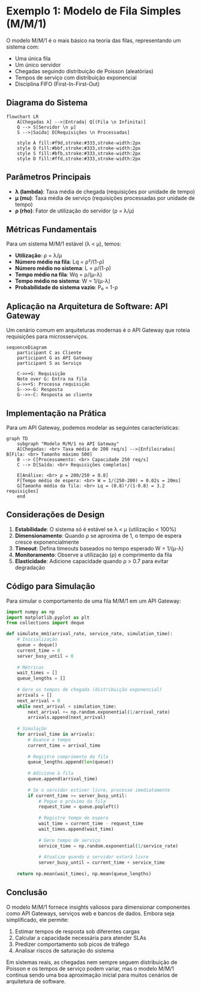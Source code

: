 # Exemplo 1: Modelo de Fila Simples (M/M/1)

O modelo M/M/1 é o mais básico na teoria das filas, representando um sistema com:
- Uma única fila
- Um único servidor
- Chegadas seguindo distribuição de Poisson (aleatórias)
- Tempos de serviço com distribuição exponencial
- Disciplina FIFO (First-In-First-Out)

## Diagrama do Sistema

```mermaid
flowchart LR
    A[Chegadas λ] -->|Entrada| Q[(Fila \n Infinita)]
    Q --> S[Servidor \n μ]
    S -->|Saída| D[Requisições \n Processadas]
    
    style A fill:#f9d,stroke:#333,stroke-width:2px
    style Q fill:#bbf,stroke:#333,stroke-width:2px
    style S fill:#bfb,stroke:#333,stroke-width:2px
    style D fill:#ffd,stroke:#333,stroke-width:2px
```

## Parâmetros Principais

- **λ (lambda)**: Taxa média de chegada (requisições por unidade de tempo)
- **μ (mu)**: Taxa média de serviço (requisições processadas por unidade de tempo)
- **ρ (rho)**: Fator de utilização do servidor (ρ = λ/μ)

## Métricas Fundamentais

Para um sistema M/M/1 estável (λ < μ), temos:

- **Utilização**: ρ = λ/μ
- **Número médio na fila**: Lq = ρ²/(1-ρ)
- **Número médio no sistema**: L = ρ/(1-ρ)
- **Tempo médio na fila**: Wq = ρ/(μ-λ)
- **Tempo médio no sistema**: W = 1/(μ-λ)
- **Probabilidade do sistema vazio**: P₀ = 1-ρ

## Aplicação na Arquitetura de Software: API Gateway

Um cenário comum em arquiteturas modernas é o API Gateway que roteia requisições para microsserviços.

```mermaid
sequenceDiagram
    participant C as Cliente
    participant G as API Gateway
    participant S as Serviço
    
    C->>+G: Requisição
    Note over G: Entra na fila
    G->>+S: Processa requisição
    S-->>-G: Resposta
    G-->>-C: Resposta ao cliente
```

## Implementação na Prática

Para um API Gateway, podemos modelar as seguintes características:

```mermaid
graph TD
    subgraph "Modelo M/M/1 no API Gateway"
    A[Chegadas: <br> Taxa média de 200 req/s] -->|Enfileiradas| B[Fila: <br> Tamanho máximo 500]
    B --> C[Processamento: <br> Capacidade 250 req/s]
    C --> D[Saída: <br> Requisições completas]
    
    E[Análise: <br> ρ = 200/250 = 0.8]
    F[Tempo médio de espera: <br> W = 1/(250-200) = 0.02s = 20ms]
    G[Tamanho médio da fila: <br> Lq = (0.8)²/(1-0.8) = 3.2 requisições]
    end
```

## Considerações de Design

1. **Estabilidade**: O sistema só é estável se λ < μ (utilização < 100%)
2. **Dimensionamento**: Quando ρ se aproxima de 1, o tempo de espera cresce exponencialmente
3. **Timeout**: Defina timeouts baseados no tempo esperado W = 1/(μ-λ)
4. **Monitoramento**: Observe a utilização (ρ) e comprimento da fila
5. **Elasticidade**: Adicione capacidade quando ρ > 0.7 para evitar degradação

## Código para Simulação

Para simular o comportamento de uma fila M/M/1 em um API Gateway:

```python
import numpy as np
import matplotlib.pyplot as plt
from collections import deque

def simulate_mm1(arrival_rate, service_rate, simulation_time):
    # Inicialização
    queue = deque()
    current_time = 0
    server_busy_until = 0
    
    # Métricas
    wait_times = []
    queue_lengths = []
    
    # Gere os tempos de chegada (distribuição exponencial)
    arrivals = []
    next_arrival = 0
    while next_arrival < simulation_time:
        next_arrival += np.random.exponential(1/arrival_rate)
        arrivals.append(next_arrival)
    
    # Simulação
    for arrival_time in arrivals:
        # Avance o tempo
        current_time = arrival_time
        
        # Registre comprimento da fila
        queue_lengths.append(len(queue))
        
        # Adicione à fila
        queue.append(arrival_time)
        
        # Se o servidor estiver livre, processe imediatamente
        if current_time >= server_busy_until:
            # Pegue o próximo da fila
            request_time = queue.popleft()
            
            # Registre tempo de espera
            wait_time = current_time - request_time
            wait_times.append(wait_time)
            
            # Gere tempo de serviço
            service_time = np.random.exponential(1/service_rate)
            
            # Atualize quando o servidor estará livre
            server_busy_until = current_time + service_time
    
    return np.mean(wait_times), np.mean(queue_lengths)
```

## Conclusão

O modelo M/M/1 fornece insights valiosos para dimensionar componentes como API Gateways, serviços web e bancos de dados. Embora seja simplificado, ele permite:

1. Estimar tempos de resposta sob diferentes cargas
2. Calcular a capacidade necessária para atender SLAs
3. Predizer comportamento sob picos de tráfego
4. Analisar riscos de saturação do sistema

Em sistemas reais, as chegadas nem sempre seguem distribuição de Poisson e os tempos de serviço podem variar, mas o modelo M/M/1 continua sendo uma boa aproximação inicial para muitos cenários de arquitetura de software.
